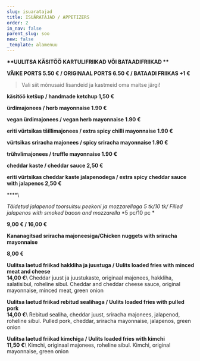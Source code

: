 ```yaml
---
slug: isuaratajad
title: ISUÄRATAJAD / APPETIZERS
order: 2
in_nav: false
parent_slug: soo
new: false
_template: alamenuu
---
```


**\*\*UULITSA KÄSITÖÖ KARTULIFRIIKAD VÕI BATAADIFRIIKAD \*\***

**VÄIKE PORTS 5.50 € / ORIGINAAL PORTS 6.50 € / BATAADI FRIIKAS +1 €**

> Vali siit mõnusaid lisandeid ja kastmeid oma maitse järgi!

**käsitöö ketšup  / handmade ketchup    1,50 €**

**ürdimajonees /  herb mayonnaise 1.90 €**

**vegan ürdimajonees / vegan herb mayonnaise 1.90 €**

**eriti vürtsikas tšillimajonees / extra spicy chilli mayonnaise 1.90 €**

**vürtsikas sriracha majonees / spicy sriracha mayonnaise 1.90 €**

**trühvlimajonees / truffle mayonnaise 1.90 €**

</span> **cheddar kaste / cheddar sauce 2,50 €**

**eriti vürtsikas cheddar kaste jalapenodega / extra spicy cheddar sauce with jalapenos 2,50 €**

\*\*\*\*\ </span>

<span class="special"></span> <span class="spicy"></span>

*Täidetud jalapenod toorsuitsu peekoni ja mozzarellaga 5 tk/10 tk/ Filled jalapenos with smoked bacon and mozzarella* \*5 pc/10 pc \*

**9,00 € / 16,00 €**

**Kananagitsad sriracha majoneesiga/Chicken nuggets with sriracha mayonnaise**

**8,00 €**

**Uulitsa laetud friikad hakkliha ja juustuga / Uulits loaded fries with minced meat and cheese**\
**14,00 €**\ <span class="koostis">Cheddar juust ja juustukaste, originaal majonees, hakkliha, salatisibul, roheline sibul. Cheddar and cheddar cheese sauce, original mayonnaise, minced meat, green onion</span>

<span class="special"></span> <span class="spicy"></span>
**Uulitsa laetud friikad rebitud sealihaga / Uulits loaded fries with pulled pork**\
**14,00 €**\ <span class="koostis">Rebitud sealiha, cheddar juust, sriracha majonees, jalapenod, roheline sibul. Pulled pork, cheddar, sriracha mayonnaise, jalapenos, green onion</span>

**Uulitsa laetud friikad kimchiga / Uulits loaded fries with kimchi**\
**11,50 €**\ <span class="koostis">Kimchi, originaal majonees, roheline sibul. Kimchi, original mayonnaise, green onion</span>
